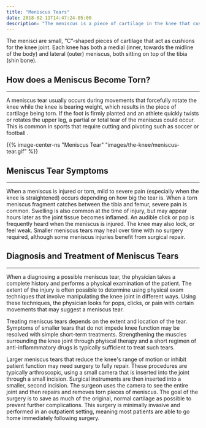 ```yaml
---
title: "Meniscus Tears"
date: 2018-02-11T14:47:24-05:00
description: "The meniscus is a piece of cartilage in the knee that cushions the joint. When the meniscus is torn it may cause sensations of popping or clicking in the knee"
---
```


The menisci are small, “C”-shaped pieces of cartilage that act as cushions for the knee 
joint. Each knee has both a medial (inner, towards the midline of the body) and lateral (outer) meniscus, both sitting on top of the tibia (shin bone).
<br>

## How does a Meniscus Become Torn?
<hr>
A meniscus tear usually occurs during movements that forcefully rotate the knee while the 
knee is bearing weight, which results in the piece of cartilage being torn. If the foot is 
firmly planted and an athlete quickly twists or rotates the upper leg, a partial or total 
tear of the meniscus could occur. This is common in sports that require cutting and pivoting such as soccer or football .

{{% image-center-ns "Meniscus Tear" "images/the-knee/meniscus-tear.gif" %}}
<br>

## Meniscus Tear Symptoms
<hr>
When a meniscus is injured or torn, mild to severe pain (especially when the knee is 
straightened) occurs depending on how big the tear is. When a torn meniscus fragment 
catches between the tibia and femur, severe pain is common. Swelling is also common at the 
time of injury, but may appear hours later as the joint tissue becomes inflamed. An audible 
click or pop is frequently heard when the meniscus is injured. The knee may also lock, or 
feel weak. Smaller meniscus tears may heal over time with no surgery required, although some 
meniscus injuries benefit from surgical repair.

<br>

## Diagnosis and Treatment of Meniscus Tears
<hr>
When a diagnosing a possible meniscus tear, the physician takes a complete history and performs a 
physical examination of the patient. The extent of the injury is often possible to determine using physical exam techniques that involve manipulating the knee joint in different ways. Using these techniques, the physician looks for pops, clicks, or pain with certain movements that may suggest a meniscus tear.

Treating meniscus tears depends on the extent and location of the tear. Symptoms of smaller tears that do not impede knee function may be resolved with simple short-term treatments. Strengthening the muscles surrounding the knee joint through phyiscal therapy and a short regimen of anti-inflammmatory drugs is typically sufficient to treat such tears.

Larger meniscus tears that reduce the knee's range of motion or inhibit patient function may need surgery to fully repair. These procedures are typically arthroscopic, using a small camera that is inserted into the 
joint through a small incision. Surgical instruments are then inserted into a smaller, second incision. The surgeon uses the camera to see the entire joint and then repairs and 
removes torn pieces of meniscus. The goal of the surgery is to save as much of the original, normal cartilage as possible to prevent further complications. This surgery is minimally invasive and performed in an outpatient setting, meaning most patients are able to go home immediately following surgery.

<br>
